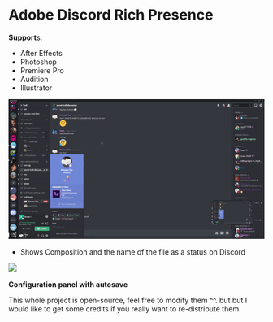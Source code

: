 # Adobe Discord Rich Presence
**Support**s:
- After Effects
- Photoshop
- Premiere Pro
- Audition
- Illustrator

![](demo/preview.gif)
- Shows Composition and the name of the file as a status on Discord

![](https://cdn.discordapp.com/attachments/738153603079995453/749741755003306084/rpc.png)

**Configuration panel with autosave**

This whole project is open-source, feel free to modify them ^^. but but I would like to get some credits if you really want to re-distribute them. 
